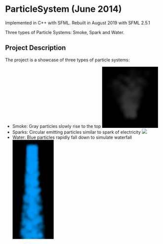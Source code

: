 # ParticleSystem (June 2014)

Implemented in C++ with SFML. Rebuilt in August 2019 with SFML 2.5.1

Three types of Particle Systems: Smoke, Spark and Water.

## Project Description
The project is a showcase of three types of particle systems:
* Smoke: Gray particles slowly rise to the top
![](smoke.gif)
* Sparks: Circular emitting particles similar to spark of electricity
![](spark.gif)
* Water: Blue particles rapidly fall down to simulate waterfall
![](water.gif)
